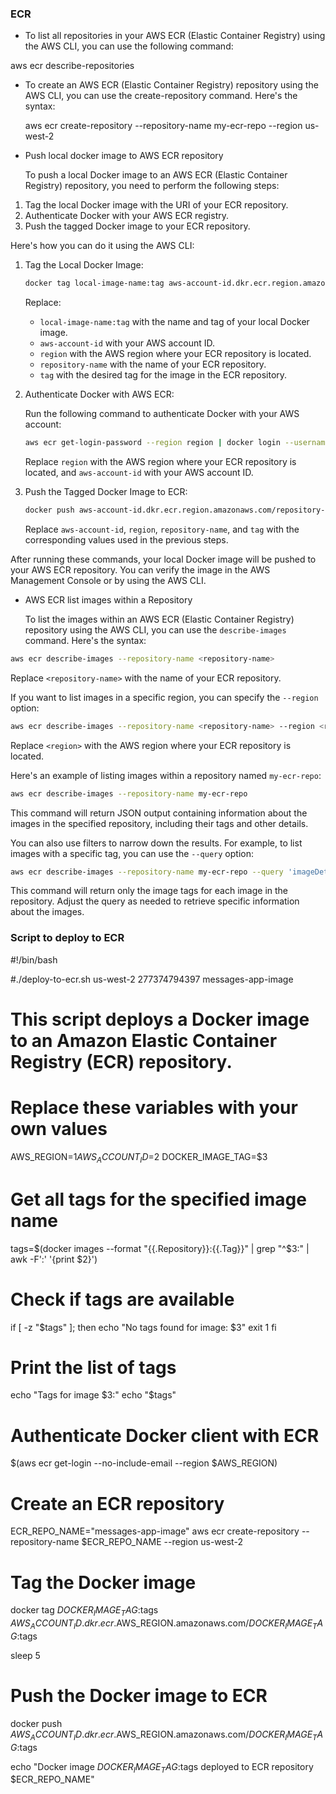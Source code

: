 ### ECR
- To list all repositories in your AWS ECR (Elastic Container Registry) using the AWS CLI, you can use the following command:

aws ecr describe-repositories

- To create an AWS ECR (Elastic Container Registry) repository using the AWS CLI, you can use the create-repository command. Here's the syntax:

  aws ecr create-repository --repository-name my-ecr-repo --region us-west-2

- Push local docker image to AWS ECR repository

  To push a local Docker image to an AWS ECR (Elastic Container Registry) repository, you need to perform the following steps:

1. Tag the local Docker image with the URI of your ECR repository.
2. Authenticate Docker with your AWS ECR registry.
3. Push the tagged Docker image to your ECR repository.

Here's how you can do it using the AWS CLI:

1. Tag the Local Docker Image:

   ```bash
   docker tag local-image-name:tag aws-account-id.dkr.ecr.region.amazonaws.com/repository-name:tag
   ```

   Replace:
   - `local-image-name:tag` with the name and tag of your local Docker image.
   - `aws-account-id` with your AWS account ID.
   - `region` with the AWS region where your ECR repository is located.
   - `repository-name` with the name of your ECR repository.
   - `tag` with the desired tag for the image in the ECR repository.

2. Authenticate Docker with AWS ECR:

   Run the following command to authenticate Docker with your AWS account:

   ```bash
   aws ecr get-login-password --region region | docker login --username AWS --password-stdin aws-account-id.dkr.ecr.region.amazonaws.com
   ```

   Replace `region` with the AWS region where your ECR repository is located, and `aws-account-id` with your AWS account ID.

3. Push the Tagged Docker Image to ECR:

   ```bash
   docker push aws-account-id.dkr.ecr.region.amazonaws.com/repository-name:tag
   ```

   Replace `aws-account-id`, `region`, `repository-name`, and `tag` with the corresponding values used in the previous steps.

After running these commands, your local Docker image will be pushed to your AWS ECR repository. You can verify the image in the AWS Management Console or by using the AWS CLI.

- AWS ECR list images within a Repository

  To list the images within an AWS ECR (Elastic Container Registry) repository using the AWS CLI, you can use the `describe-images` command. Here's the syntax:

```bash
aws ecr describe-images --repository-name <repository-name>
```

Replace `<repository-name>` with the name of your ECR repository.

If you want to list images in a specific region, you can specify the `--region` option:

```bash
aws ecr describe-images --repository-name <repository-name> --region <region>
```

Replace `<region>` with the AWS region where your ECR repository is located.

Here's an example of listing images within a repository named `my-ecr-repo`:

```bash
aws ecr describe-images --repository-name my-ecr-repo
```

This command will return JSON output containing information about the images in the specified repository, including their tags and other details.

You can also use filters to narrow down the results. For example, to list images with a specific tag, you can use the `--query` option:

```bash
aws ecr describe-images --repository-name my-ecr-repo --query 'imageDetails[*].{ImageTags: imageTags}'
```

This command will return only the image tags for each image in the repository. Adjust the query as needed to retrieve specific information about the images.

### Script to deploy to ECR


#!/bin/bash

#./deploy-to-ecr.sh us-west-2 277374794397 messages-app-image

# This script deploys a Docker image to an Amazon Elastic Container Registry (ECR) repository.

# Replace these variables with your own values
AWS_REGION=$1
AWS_ACCOUNT_ID=$2
DOCKER_IMAGE_TAG=$3

# Get all tags for the specified image name
tags=$(docker images --format "{{.Repository}}:{{.Tag}}" | grep "^$3:" | awk -F':' '{print $2}')

# Check if tags are available
if [ -z "$tags" ]; then
    echo "No tags found for image: $3"
    exit 1
fi

# Print the list of tags
echo "Tags for image $3:"
echo "$tags"

# Authenticate Docker client with ECR
$(aws ecr get-login --no-include-email --region $AWS_REGION)

# Create an ECR repository
ECR_REPO_NAME="messages-app-image"
aws ecr create-repository --repository-name $ECR_REPO_NAME --region us-west-2

# Tag the Docker image
docker tag $DOCKER_IMAGE_TAG:$tags $AWS_ACCOUNT_ID.dkr.ecr.$AWS_REGION.amazonaws.com/$DOCKER_IMAGE_TAG:$tags

sleep 5

# Push the Docker image to ECR
docker push $AWS_ACCOUNT_ID.dkr.ecr.$AWS_REGION.amazonaws.com/$DOCKER_IMAGE_TAG:$tags

echo "Docker image $DOCKER_IMAGE_TAG:$tags deployed to ECR repository $ECR_REPO_NAME"


  
